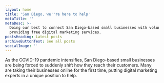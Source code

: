 ```yaml
---
layout: home
title: 'San Diego, we''re here to help'
metaTitle: ''
metaDesc: >-
  Doing our best to connect San Diego-based small businesses with volunteers
  providing free digital marketing services.
postsHeading: Latest posts
archiveButtonText: See all posts
socialImage: ''
---
```

As the COVID-19 pandemic intensifies, San Diego-based small businesses are being forced to suddenly shift how they reach their customers. Many are taking their businesses online for the first time, putting digital marketing experts in a unique position to help.